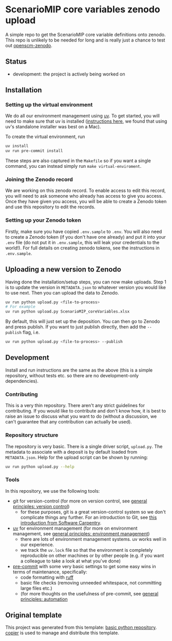 # ScenarioMIP core variables zenodo upload

A simple repo to get the ScenarioMIP core variable definitions onto zenodo.
This repo is unlikely to be needed for long
and is really just a chance to test out
[openscm-zenodo](https://github.com/openscm/openscm-zenodo).
<!---

We recommend having a status line in your repo to tell anyone who stumbles
on your repository where you're up to. Some suggested options:

- prototype: the project is just starting up and the code is all prototype
- development: the project is actively being worked on
- finished: the project has achieved what it wanted and is no longer being
  worked on, we won't reply to any issues
- dormant: the project is no longer worked on but we might come back to it, if
  you have questions, feel free to raise an issue
- abandoned: this project is no longer worked on and we won't reply to any
  issues

-->

## Status

- development: the project is actively being worked on

## Installation

### Setting up the virtual environment

We do all our environment management using [uv](https://docs.astral.sh/uv/).
To get started, you will need to make sure that uv is installed
([instructions here](https://docs.astral.sh/uv/getting-started/installation/),
we found that using uv's standalone installer was best on a Mac).

To create the virtual environment, run

```sh
uv install
uv run pre-commit install
```

These steps are also captured in the `Makefile` so if you want a single
command, you can instead simply run `make virtual-enviroment`.

### Joining the Zenodo record

We are working on this zenodo record.
To enable access to edit this record,
you will need to ask someone who already has access to give you access.
Once they have given you access,
you will be able to create a Zenodo token and use this repository to edit the records.

### Setting up your Zenodo token

Firstly, make sure you have copied `.env.sample` to `.env`.
You will also need to create a Zenodo token (if you don't have one already)
and put it into your `.env` file
(do not put it in `.env.sample`, this will leak your credentials to the world!).
For full details on creating zenodo tokens, see the instructions in `.env.sample`.

## Uploading a new version to Zenodo

Having done the installation/setup steps, you can now make uploads.
Step 1 is to update the version in `METADATA.json` to whatever version you would like to use next.
Then you can upload the data to Zenodo.

```sh
uv run python upload.py <file-to-process>
# For example
uv run python upload.py ScenarioMIP_coreVariables.xlsx
```

By default, this will just set up the deposition.
You can then go to Zenodo and press publish.
If you want to just publish directly, then add the `--publish` flag, i.e.

```sh
uv run python upload.py <file-to-process> --publish
```

## Development

Install and run instructions are the same as the above (this is a simple
repository, without tests etc. so there are no development-only dependencies).

### Contributing

This is a very thin repository.
There aren't any strict guidelines for contributing.
If you would like to contribute and don't know how, it is best to raise an issue
to discuss what you want to do (without a discussion, we can't guarantee that
any contribution can actually be used).

### Repository structure

The repository is very basic.
There is a single driver script, `upload.py`.
The metadata to associate with a deposit is by default loaded from `METADATA.json`.
Help for the upload script can be shown by running:

```sh
uv run python upload.py --help
```

### Tools

In this repository, we use the following tools:

- git for version-control (for more on version control, see
  [general principles: version control](https://gitlab.com/znicholls/mullet-rse/-/blob/main/book/theory/version-control.md))
    - for these purposes, git is a great version-control system so we don't
      complicate things any further. For an introduction to Git, see
      [this introduction from Software Carpentry](http://swcarpentry.github.io/git-novice/).
- [uv](https://docs.astral.sh/uv/) for environment management
  (for more on environment management, see
  [general principles: environment management](https://gitlab.com/znicholls/mullet-rse/-/blob/main/book/theory/environment-management.md))
    - there are lots of environment management systems.
      uv works well in our experience.
    - we track the `uv.lock` file so that the environment
      is completely reproducible on other machines or by other people
      (e.g. if you want a colleague to take a look at what you've done)
- [pre-commit](https://pre-commit.com/) with some very basic settings to get some
  easy wins in terms of maintenance, specifically:
    - code formatting with [ruff](https://docs.astral.sh/ruff/formatter/)
    - basic file checks (removing unneeded whitespace, not committing large
      files etc.)
    - (for more thoughts on the usefulness of pre-commit, see
      [general principles: automation](https://gitlab.com/znicholls/mullet-rse/-/blob/main/book/general-principles/automation.md)

## Original template

This project was generated from this template:
[basic python repository](https://gitlab.com/znicholls/copier-basic-python-repository).
[copier](https://copier.readthedocs.io/en/stable/) is used to manage and
distribute this template.
